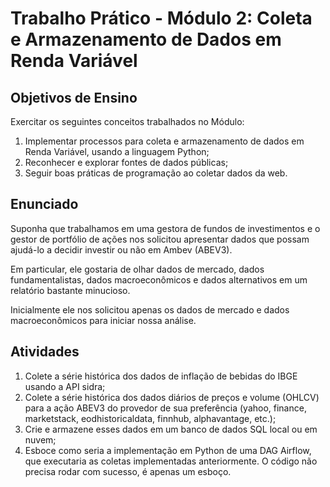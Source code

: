 # Trabalho Prático - Módulo 2: Coleta e Armazenamento de Dados em Renda Variável

## Objetivos de Ensino

Exercitar os seguintes conceitos trabalhados no Módulo:

1. Implementar processos para coleta e armazenamento de dados em Renda Variável, usando a linguagem Python;
2. Reconhecer e explorar fontes de dados públicas;
3. Seguir boas práticas de programação ao coletar dados da web.

## Enunciado

Suponha que trabalhamos em uma gestora de fundos de investimentos e o gestor de portfólio de ações nos solicitou apresentar dados que possam ajudá-lo a decidir investir ou não em Ambev (ABEV3). 

Em particular, ele gostaria de olhar dados de mercado, dados fundamentalistas, dados macroeconômicos e dados alternativos em um relatório bastante minucioso.

Inicialmente ele nos solicitou apenas os dados de mercado e dados macroeconômicos para iniciar nossa análise.

## Atividades

1. Colete a série histórica dos dados de inflação de bebidas do IBGE usando a API sidra;
2. Colete a série histórica dos dados diários de preços e volume (OHLCV) para a ação ABEV3 do provedor de sua preferência (yahoo, finance, marketstack, eodhistoricaldata, finnhub, alphavantage, etc.);
3. Crie e armazene esses dados em um banco de dados SQL local ou em nuvem;
4. Esboce como seria a implementação em Python de uma DAG Airflow, que executaria as coletas implementadas anteriormente. O código não precisa rodar com sucesso, é apenas um esboço.